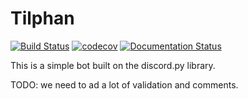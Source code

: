 # Tilphan
[![Build Status](https://travis-ci.org/ponzis/Tilphan.svg?branch=master)](https://travis-ci.org/ponzis/Tilphan)
[![codecov](https://codecov.io/gh/ponzis/Tilphan/branch/master/graph/badge.svg)](https://codecov.io/gh/ponzis/Tilphan)
[![Documentation Status](https://readthedocs.org/projects/tilphan/badge/?version=latest)](https://tilphan.readthedocs.io/en/latest/?badge=latest)
 
This is a simple bot built on the discord.py library.

TODO: we need to ad a lot of validation and comments.